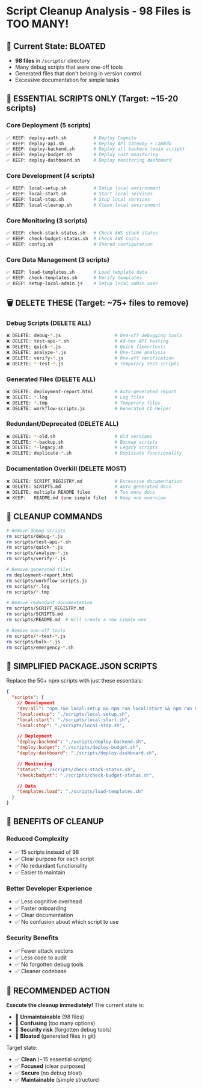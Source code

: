# Script Cleanup Analysis - 98 Files is TOO MANY!

## 🚨 Current State: **BLOATED**

- **98 files** in `/scripts/` directory
- Many debug scripts that were one-off tools
- Generated files that don't belong in version control
- Excessive documentation for simple tasks

## 🎯 **ESSENTIAL SCRIPTS ONLY** (Target: ~15-20 scripts)

### Core Deployment (5 scripts)

```bash
✅ KEEP: deploy-auth.sh          # Deploy Cognito
✅ KEEP: deploy-api.sh           # Deploy API Gateway + Lambda
✅ KEEP: deploy-backend.sh       # Deploy all backend (main script)
✅ KEEP: deploy-budget.sh        # Deploy cost monitoring
✅ KEEP: deploy-dashboard.sh     # Deploy monitoring dashboard
```

### Core Development (4 scripts)

```bash
✅ KEEP: local-setup.sh          # Setup local environment
✅ KEEP: local-start.sh          # Start local services
✅ KEEP: local-stop.sh           # Stop local services
✅ KEEP: local-cleanup.sh        # Clean local environment
```

### Core Monitoring (3 scripts)

```bash
✅ KEEP: check-stack-status.sh   # Check AWS stack status
✅ KEEP: check-budget-status.sh  # Check AWS costs
✅ KEEP: config.sh               # Shared configuration
```

### Core Data Management (3 scripts)

```bash
✅ KEEP: load-templates.sh       # Load template data
✅ KEEP: check-templates.sh      # Verify templates
✅ KEEP: setup-local-admin.js    # Setup local admin user
```

## 🗑️ **DELETE THESE** (Target: ~75+ files to remove)

### Debug Scripts (DELETE ALL)

```bash
❌ DELETE: debug-*.js                    # One-off debugging tools
❌ DELETE: test-api-*.sh                 # Ad-hoc API testing
❌ DELETE: quick-*.js                    # Quick fixes/tests
❌ DELETE: analyze-*.js                  # One-time analysis
❌ DELETE: verify-*.js                   # One-off verification
❌ DELETE: *-test-*.js                   # Temporary test scripts
```

### Generated Files (DELETE ALL)

```bash
❌ DELETE: deployment-report.html        # Auto-generated report
❌ DELETE: *.log                         # Log files
❌ DELETE: *.tmp                         # Temporary files
❌ DELETE: workflow-scripts.js           # Generated CI helper
```

### Redundant/Deprecated (DELETE ALL)

```bash
❌ DELETE: *-old.sh                      # Old versions
❌ DELETE: *-backup.sh                   # Backup scripts
❌ DELETE: *-legacy.sh                   # Legacy scripts
❌ DELETE: duplicate-*.sh                # Duplicate functionality
```

### Documentation Overkill (DELETE MOST)

```bash
❌ DELETE: SCRIPT_REGISTRY.md            # Excessive documentation
❌ DELETE: SCRIPTS.md                    # Auto-generated docs
❌ DELETE: multiple README files         # Too many docs
❌ KEEP:   README.md (one simple file)   # Keep one overview
```

## 🧹 **CLEANUP COMMANDS**

```bash
# Remove debug scripts
rm scripts/debug-*.js
rm scripts/test-api-*.sh
rm scripts/quick-*.js
rm scripts/analyze-*.js
rm scripts/verify-*.js

# Remove generated files
rm deployment-report.html
rm scripts/workflow-scripts.js
rm scripts/*.log
rm scripts/*.tmp

# Remove redundant documentation
rm scripts/SCRIPT_REGISTRY.md
rm scripts/SCRIPTS.md
rm scripts/README.md  # Will create a new simple one

# Remove one-off tools
rm scripts/*-test-*.js
rm scripts/bulk-*.js
rm scripts/emergency-*.sh
```

## 📝 **SIMPLIFIED PACKAGE.JSON SCRIPTS**

Replace the 50+ npm scripts with just these essentials:

```json
{
  "scripts": {
    // Development
    "dev:all": "npm run local:setup && npm run local:start && npm run dev",
    "local:setup": "./scripts/local-setup.sh",
    "local:start": "./scripts/local-start.sh",
    "local:stop": "./scripts/local-stop.sh",

    // Deployment
    "deploy:backend": "./scripts/deploy-backend.sh",
    "deploy:budget": "./scripts/deploy-budget.sh",
    "deploy:dashboard": "./scripts/deploy-dashboard.sh",

    // Monitoring
    "status": "./scripts/check-stack-status.sh",
    "check:budget": "./scripts/check-budget-status.sh",

    // Data
    "templates:load": "./scripts/load-templates.sh"
  }
}
```

## 🎯 **BENEFITS OF CLEANUP**

### Reduced Complexity

- ✅ 15 scripts instead of 98
- ✅ Clear purpose for each script
- ✅ No redundant functionality
- ✅ Easier to maintain

### Better Developer Experience

- ✅ Less cognitive overhead
- ✅ Faster onboarding
- ✅ Clear documentation
- ✅ No confusion about which script to use

### Security Benefits

- ✅ Fewer attack vectors
- ✅ Less code to audit
- ✅ No forgotten debug tools
- ✅ Cleaner codebase

## 🚀 **RECOMMENDED ACTION**

**Execute the cleanup immediately!** The current state is:

- 🔴 **Unmaintainable** (98 files)
- 🔴 **Confusing** (too many options)
- 🔴 **Security risk** (forgotten debug tools)
- 🔴 **Bloated** (generated files in git)

Target state:

- ✅ **Clean** (~15 essential scripts)
- ✅ **Focused** (clear purposes)
- ✅ **Secure** (no debug bloat)
- ✅ **Maintainable** (simple structure)
